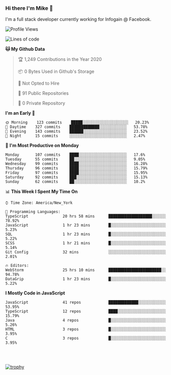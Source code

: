 ### Hi there I'm Mike 👋
I'm a full stack developer currently working for Infogain @ Facebook.

<!--START_SECTION:waka-->
![Profile Views](http://img.shields.io/badge/Profile%20Views-4-blue)

![Lines of code](https://img.shields.io/badge/From%20Hello%20World%20I%27ve%20Written-1.8%20million%20lines%20of%20code-blue)

**🐱 My Github Data** 

> 🏆 1,249 Contributions in the Year 2020
 > 
> 📦 0 Bytes Used in Github's Storage 
 > 
> 🚫 Not Opted to Hire
 > 
> 📜 91 Public Repositories
 > 
> 🔑 0 Private Repository 
 > 
**I'm an Early 🐤** 

```text
🌞 Morning    123 commits    █████░░░░░░░░░░░░░░░░░░░░   20.23% 
🌆 Daytime    327 commits    █████████████░░░░░░░░░░░░   53.78% 
🌃 Evening    143 commits    ██████░░░░░░░░░░░░░░░░░░░   23.52% 
🌙 Night      15 commits     ░░░░░░░░░░░░░░░░░░░░░░░░░   2.47%

```
📅 **I'm Most Productive on Monday** 

```text
Monday       107 commits    ████░░░░░░░░░░░░░░░░░░░░░   17.6% 
Tuesday      55 commits     ██░░░░░░░░░░░░░░░░░░░░░░░   9.05% 
Wednesday    99 commits     ████░░░░░░░░░░░░░░░░░░░░░   16.28% 
Thursday     96 commits     ████░░░░░░░░░░░░░░░░░░░░░   15.79% 
Friday       97 commits     ████░░░░░░░░░░░░░░░░░░░░░   15.95% 
Saturday     92 commits     ███░░░░░░░░░░░░░░░░░░░░░░   15.13% 
Sunday       62 commits     ██░░░░░░░░░░░░░░░░░░░░░░░   10.2%

```


📊 **This Week I Spent My Time On** 

```text
⌚︎ Time Zone: America/New_York

💬 Programming Languages: 
TypeScript               20 hrs 58 mins      ███████████████████░░░░░░   78.92% 
JavaScript               1 hr 23 mins        █░░░░░░░░░░░░░░░░░░░░░░░░   5.23% 
SQL                      1 hr 23 mins        █░░░░░░░░░░░░░░░░░░░░░░░░   5.22% 
SCSS                     1 hr 21 mins        █░░░░░░░░░░░░░░░░░░░░░░░░   5.14% 
Git Config               32 mins             ░░░░░░░░░░░░░░░░░░░░░░░░░   2.01%

🔥 Editors: 
WebStorm                 25 hrs 10 mins      ███████████████████████░░   94.78% 
DataGrip                 1 hr 23 mins        █░░░░░░░░░░░░░░░░░░░░░░░░   5.22%

```

**I Mostly Code in JavaScript** 

```text
JavaScript               41 repos            █████████████░░░░░░░░░░░░   53.95% 
TypeScript               12 repos            ████░░░░░░░░░░░░░░░░░░░░░   15.79% 
Java                     4 repos             █░░░░░░░░░░░░░░░░░░░░░░░░   5.26% 
HTML                     3 repos             █░░░░░░░░░░░░░░░░░░░░░░░░   3.95% 
C                        3 repos             █░░░░░░░░░░░░░░░░░░░░░░░░   3.95%

```



<!--END_SECTION:waka-->

##### &nbsp;
[![trophy](https://github-profile-trophy.vercel.app/?username=uptonm&theme=dracula)](https://github.com/ryo-ma/github-profile-trophy)
